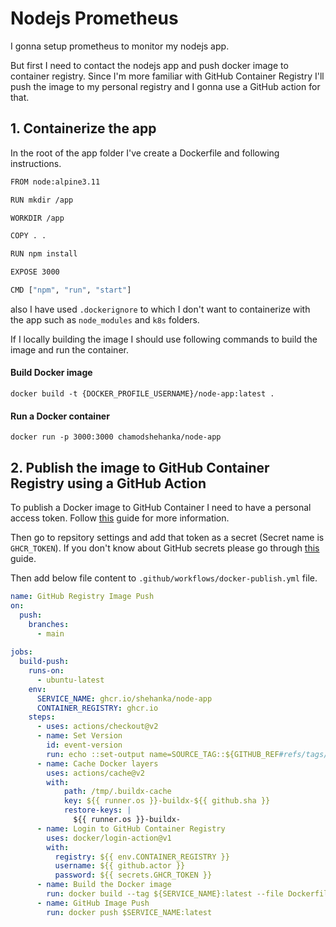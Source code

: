 # Nodejs Prometheus
I gonna setup prometheus to monitor my nodejs app.

But first I need to contact the nodejs app and push docker image to container registry. 
Since I'm more familiar with GitHub Container Registry I'll push the image to my personal registry and I gonna use a GitHub action for that.

## 1. Containerize the app
In the root of the app folder I've create a Dockerfile and following instructions.
```bash
FROM node:alpine3.11

RUN mkdir /app

WORKDIR /app

COPY . . 

RUN npm install

EXPOSE 3000

CMD ["npm", "run", "start"]
```
also I have used `.dockerignore` to which I don't want to containerize with the app such as `node_modules` and `k8s` folders.

If I locally building the image I should use following commands to build the image and run the container.
#### Build Docker image
```shell
docker build -t {DOCKER_PROFILE_USERNAME}/node-app:latest .
```


#### Run a Docker container
```shell
docker run -p 3000:3000 chamodshehanka/node-app
```

## 2. Publish the image to GitHub Container Registry using a GitHub Action

To publish a Docker image to GitHub Container I need to have a personal access token. Follow [this](https://docs.github.com/en/authentication/keeping-your-account-and-data-secure/creating-a-personal-access-token) guide for more information.

Then go to repsitory settings and add that token as a secret (Secret name is `GHCR_TOKEN`). If you don't know about GitHub secrets please go through [this](https://docs.github.com/en/actions/security-guides/encrypted-secrets) guide.

Then add below file content to `.github/workflows/docker-publish.yml` file.
```yaml
name: GitHub Registry Image Push
on:
  push:
    branches:
      - main
      
jobs:
  build-push:
    runs-on:
      - ubuntu-latest
    env:
      SERVICE_NAME: ghcr.io/shehanka/node-app
      CONTAINER_REGISTRY: ghcr.io
    steps:
      - uses: actions/checkout@v2
      - name: Set Version
        id: event-version
        run: echo ::set-output name=SOURCE_TAG::${GITHUB_REF#refs/tags/}
      - name: Cache Docker layers
        uses: actions/cache@v2
        with:
            path: /tmp/.buildx-cache
            key: ${{ runner.os }}-buildx-${{ github.sha }}
            restore-keys: |
              ${{ runner.os }}-buildx-
      - name: Login to GitHub Container Registry
        uses: docker/login-action@v1
        with:
          registry: ${{ env.CONTAINER_REGISTRY }}
          username: ${{ github.actor }}
          password: ${{ secrets.GHCR_TOKEN }}
      - name: Build the Docker image
        run: docker build --tag ${SERVICE_NAME}:latest --file Dockerfile .
      - name: GitHub Image Push
        run: docker push $SERVICE_NAME:latest
```
